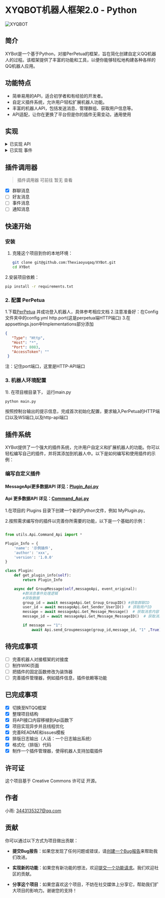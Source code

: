 # XYQBOT机器人框架2.0 - Python

![XYQBOT](https://skin.459mc.cn/tu.png)


## 简介

XYBot是一个基于Python，对接PerPetua的框架，旨在简化创建自定义QQ机器人的过程。该框架提供了丰富的功能和工具，以便你能够轻松地构建各种各样的QQ机器人应用。

## 功能特点

- 简单易用的API，适合初学者和有经验的开发者。
- 自定义插件系统，允许用户轻松扩展机器人功能。
- 丰富的机器人API，包括发送消息、管理群组、获取用户信息等。
- API适配，让你在更换了平台但是你的插件无需变动，通用使用

## 实现

<details>
<summary>已实现 API</summary>

### 符合 OneBot 标准的 API

| API                      | 功能                   |
| ------------------------ | ---------------------- |
| /send_group_msg          | [发送群消息]           |
| /get_group_info          | [获取群信息]           |
| /delete_msg          | [撤回消息]           |
| /set_group_add_request          | [操作加群请求]           |
| /set_friend_add_request          | [操作好友请求]           |
| 等待适配      | ..            |

[发送群消息]: https://github.com/botuniverse/onebot-11/blob/master/api/public.md#send_group_msg-%E5%8F%91%E9%80%81%E7%BE%A4%E6%B6%88%E6%81%AF
[获取群信息]: https://github.com/botuniverse/onebot-11/blob/master/api/public.md#get_group_info-%E8%8E%B7%E5%8F%96%E7%BE%A4%E4%BF%A1%E6%81%AF
[处理好友请求]: https://github.com/botuniverse/onebot-11/blob/master/api/public.md#set_friend_add_request-%E5%A4%84%E7%90%86%E5%8A%A0%E5%A5%BD%E5%8F%8B%E8%AF%B7%E6%B1%82
[处理加群请求]: https://github.com/botuniverse/onebot-11/blob/master/api/public.md#set_group_add_request-%E5%A4%84%E7%90%86%E5%8A%A0%E7%BE%A4%E8%AF%B7%E6%B1%82%E9%82%80%E8%AF%B7
[撤回信息]: https://github.com/botuniverse/onebot-11/blob/master/api/public.md#delete_msg-%E6%92%A4%E5%9B%9E%E6%B6%88%E6%81%AF
</details>

<details>
<summary>已实现 事件</summary>

### 符合 OneBot 标准的 事件

| 事件                      | 功能                   |
| ------------------------ | ---------------------- |
| 消息          | [Message]           |
| 等待适配      | ..            |

[Message]: https://github.com/botuniverse/onebot-11/blob/master/event/message.md
</details>

## 插件调用器

> 插件调用器 可前往 暂无 查看

- [x] 群聊消息
- [ ] 好友消息
- [ ] 事件消息
- [ ] 通知消息

## 快速开始

### 安装

1. 克隆这个项目到你的本地环境：

   ```bash
   git clone git@github.com:Thexiaoyuqaq/XYBot.git
   cd XYBot
   
2.安装项目依赖：

   ```bash
   pip install -r requirements.txt
   ```

### 2. 配置 PerPetua

   1.下载[PerPetua](https://github.com/IUnlimit/perpetua) 并成功登入机器人，具体参考相应文档
   2.注意准备好：在Config文件夹中的config.yml http.port(这是perpetua端HTTP端口)
   3.在appsettings.json中Implementations部分添加
   ```json
   {
      "Type": "Http",
      "Host": "*",
      "Port": 8083, 
      "AccessToken": ""
    }
   ```
   注：记住port端口，这里是HTTP-API端口
   

### 3. 机器人环境配置

   1). 在项目根目录下， 运行main.py
   ```bash
   python main.py
   ```
   按照控制台输出的提示信息，完成首次初始化配置，要求输入PerPetua的HTTP端口以及WS端口,以及http-api端口

## 插件系统

   XYBot提供了一个强大的插件系统，允许用户自定义和扩展机器人的功能。你可以轻松编写自己的插件，并将其添加到机器人中。以下是如何编写和使用插件的示例：

### 编写自定义插件
   #### MessageApi更多数据API 详见：[Plugin_Api.py](https://github.com/Thexiaoyuqaq/XYBot/blob/main/utils/Api/Plugin_Api.py)
   #### Api 更多数据API 详见：[Command_Api.py](https://github.com/Thexiaoyuqaq/XYBot/blob/main/utils/Api/Command_Api.py)
   
   1.在项目的 Plugins 目录下创建一个新的Python文件，例如 MyPlugin.py。
   
   2.按照需求编写你的插件以完善你所需要的功能，以下是一个基础的示例：
   
```Python

from utils.Api.Command_Api import *

Plugin_Info = {
    'name': '示例插件',
    'author': 'xxx',
    'version': '1.0.0'
}

class Plugin:
    def get_plugin_info(self):
        return Plugin_Info

    async def GroupMessage(self,messageApi, event_original):
        #群消息事件处理逻辑
        #获取数据
        group_id = await messageApi.Get_Group_GroupID() #获取群聊ID
        user_id = await messageApi.Get_Sender_UserID()  # 获取用户ID
        message = await messageApi.Get_Message_Message()  # 获取消息内容
        message_id = await messageApi.Get_Message_MessageID()  # 获取消息ID

        if message == "1":
            await Api.send_Groupmessage(group_id,message_id, "1" ,True)
```

## 待完成事项
- [ ] 完善机器人对接框架的对接度
- [ ] 制作WIKI页面
- [ ] 把插件的固定函数修改为装饰器
- [ ] 完善插件管理器，例如插件信息，插件依赖等功能

## 已完成事项

- [x] 切换至NTQQ框架
- [x] 整理项目结构
- [x] 将API接口内容移植到Api函数下
- [x] 项目实现异步并且线程优化
- [x] 完善README和issues模板
- [x] 排版日志输出（人话：一个日志输出系统）
- [x] 格式化（排版）代码
- [x] 制作一个插件管理器，使得机器人支持加载插件

## 许可证

   这个项目基于 Creative Commons 许可证 开源。

## 作者

   小雨: 3443135327@qq.com

## 贡献

   你可以通过以下方式为项目做出贡献：

   - **提交Bug报告**：如果您发现了任何问题或错误，请[创建一个Bug报告](https://github.com/Thexiaoyuqaq/XYBot/issues/new?assignees=&labels=BUG&projects=&template=bug_report.md&title=%5BBUG%5D+-+%E5%9C%A8%E6%AD%A4%E5%A1%AB%E5%86%99Bug%E7%9A%84%E7%AE%80%E8%A6%81%E6%8F%8F%E8%BF%B0)来帮助我们改进。

   - **实现新的功能**：如果您有新功能的想法，欢迎[提交一个功能请求](https://github.com/Thexiaoyuqaq/XYBot/issues/new?assignees=&labels=BUG&projects=&template=bug_report.md&title=%5BBUG%5D+-+%E5%9C%A8%E6%AD%A4%E5%A1%AB%E5%86%99Bug%E7%9A%84%E7%AE%80%E8%A6%81%E6%8F%8F%E8%BF%B0)。我们欢迎社区的贡献。

   - **分享这个项目**：如果您喜欢这个项目，不妨在社交媒体上分享它，帮助我们扩大项目的影响力。谢谢您的支持！

